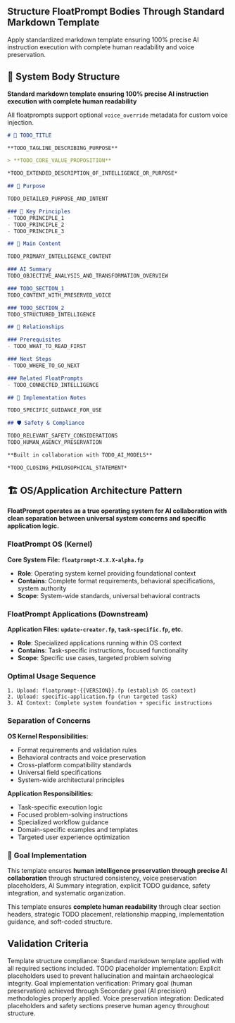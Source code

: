<!-- structure.md -->
## Structure FloatPrompt Bodies Through Standard Markdown Template

Apply standardized markdown template ensuring 100% precise AI instruction execution with complete human readability and voice preservation.

## 🧱 System Body Structure

**Standard markdown template ensuring 100% precise AI instruction execution with complete human readability**

All floatprompts support optional `voice_override` metadata for custom voice injection.

```markdown
# 🏺 TODO_TITLE

**TODO_TAGLINE_DESCRIBING_PURPOSE**

> **TODO_CORE_VALUE_PROPOSITION**

*TODO_EXTENDED_DESCRIPTION_OF_INTELLIGENCE_OR_PURPOSE*

## 🎯 Purpose

TODO_DETAILED_PURPOSE_AND_INTENT

### 🔑 Key Principles
- TODO_PRINCIPLE_1
- TODO_PRINCIPLE_2
- TODO_PRINCIPLE_3

## 📝 Main Content

TODO_PRIMARY_INTELLIGENCE_CONTENT

### AI Summary
TODO_OBJECTIVE_ANALYSIS_AND_TRANSFORMATION_OVERVIEW

### TODO_SECTION_1
TODO_CONTENT_WITH_PRESERVED_VOICE

### TODO_SECTION_2
TODO_STRUCTURED_INTELLIGENCE

## 🔗 Relationships

### Prerequisites
- TODO_WHAT_TO_READ_FIRST

### Next Steps
- TODO_WHERE_TO_GO_NEXT

### Related FloatPrompts
- TODO_CONNECTED_INTELLIGENCE

## 📝 Implementation Notes

TODO_SPECIFIC_GUIDANCE_FOR_USE

## 🛡️ Safety & Compliance

TODO_RELEVANT_SAFETY_CONSIDERATIONS
TODO_HUMAN_AGENCY_PRESERVATION

**Built in collaboration with TODO_AI_MODELS**

*TODO_CLOSING_PHILOSOPHICAL_STATEMENT*
```

## 🏗️ OS/Application Architecture Pattern

**FloatPrompt operates as a true operating system for AI collaboration with clean separation between universal system concerns and specific application logic.**

### **FloatPrompt OS (Kernel)**
**Core System File: `floatprompt-X.X.X-alpha.fp`**
- **Role**: Operating system kernel providing foundational context
- **Contains**: Complete format requirements, behavioral specifications, system authority
- **Scope**: System-wide standards, universal behavioral contracts

### **FloatPrompt Applications (Downstream)**
**Application Files: `update-creator.fp`, `task-specific.fp`, etc.**
- **Role**: Specialized applications running within OS context
- **Contains**: Task-specific instructions, focused functionality
- **Scope**: Specific use cases, targeted problem solving

### **Optimal Usage Sequence**
```
1. Upload: floatprompt-{{VERSION}}.fp (establish OS context)
2. Upload: specific-application.fp (run targeted task)
3. AI Context: Complete system foundation + specific instructions
```

### **Separation of Concerns**

**OS Kernel Responsibilities:**
- Format requirements and validation rules
- Behavioral contracts and voice preservation
- Cross-platform compatibility standards
- Universal field specifications
- System-wide architectural principles

**Application Responsibilities:**
- Task-specific execution logic
- Focused problem-solving instructions
- Specialized workflow guidance
- Domain-specific examples and templates
- Targeted user experience optimization

### 🎯 **Goal Implementation**

This template ensures **human intelligence preservation through precise AI collaboration** through structured consistency, voice preservation placeholders, AI Summary integration, explicit TODO guidance, safety integration, and systematic organization.

This template ensures **complete human readability** through clear section headers, strategic TODO placement, relationship mapping, implementation guidance, and soft-coded structure.

## Validation Criteria

Template structure compliance: Standard markdown template applied with all required sections included. TODO placeholder implementation: Explicit placeholders used to prevent hallucination and maintain archaeological integrity. Goal implementation verification: Primary goal (human preservation) achieved through Secondary goal (AI precision) methodologies properly applied. Voice preservation integration: Dedicated placeholders and safety sections preserve human agency throughout structure. 
